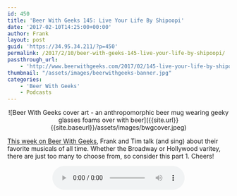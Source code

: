 ```yaml
---
id: 450
title: 'Beer With Geeks 145: Live Your Life By Shipoopi'
date: '2017-02-10T14:25:00+00:00'
author: Frank
layout: post
guid: 'https://34.95.34.211/?p=450'
permalink: /2017/2/10/beer-with-geeks-145-live-your-life-by-shipoopi/
passthrough_url:
    - 'http://www.beerwithgeeks.com/2017/02/145-live-your-life-by-shipoopi.html'
thumbnail: "/assets/images/beerwithgeeks-banner.jpg"
categories:
    - 'Beer With Geeks'
    - Podcasts
---
```

<div markdown="1" style="text-align: center;">
![Beer With Geeks cover art - an anthropomorphic beer mug wearing geeky glasses foams over with beer]({{site.url}}{{site.baseurl}}/assets/images/bwgcover.jpeg)
</div>

[This week on Beer With Geeks](http://www.beerwithgeeks.com/2017/02/145-live-your-life-by-shipoopi.html), Frank and Tim talk (and sing) about their favorite musicals of all time. Whether the Broadway or Hollywood varitey, there are just too many to choose from, so consider this part 1. Cheers!

<div markdown="1" style="text-align: center;">
<audio controls>
  <source src="http://www.podtrac.com/pts/redirect.mp3/archive.org/download/BWG145/BWG145.mp3" type="audio/mpeg">
  Your browser does not support the audio element.
</audio>
</div>